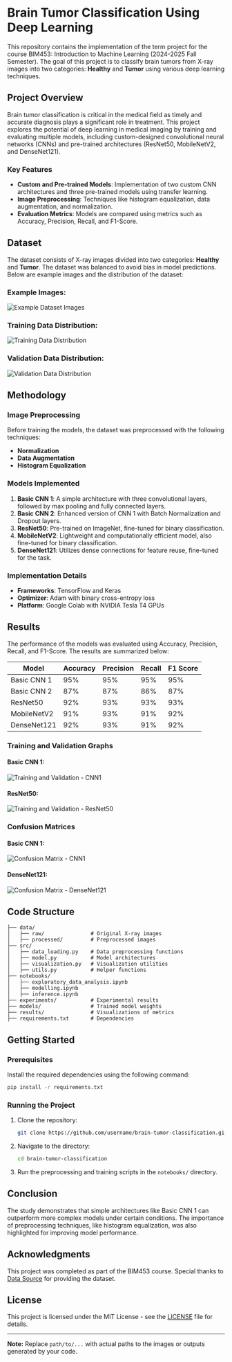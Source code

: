 # Brain Tumor Classification Using Deep Learning

This repository contains the implementation of the term project for the course BIM453: Introduction to Machine Learning (2024-2025 Fall Semester). The goal of this project is to classify brain tumors from X-ray images into two categories: **Healthy** and **Tumor** using various deep learning techniques.

## Project Overview

Brain tumor classification is critical in the medical field as timely and accurate diagnosis plays a significant role in treatment. This project explores the potential of deep learning in medical imaging by training and evaluating multiple models, including custom-designed convolutional neural networks (CNNs) and pre-trained architectures (ResNet50, MobileNetV2, and DenseNet121).

### Key Features
- **Custom and Pre-trained Models**: Implementation of two custom CNN architectures and three pre-trained models using transfer learning.
- **Image Preprocessing**: Techniques like histogram equalization, data augmentation, and normalization.
- **Evaluation Metrics**: Models are compared using metrics such as Accuracy, Precision, Recall, and F1-Score.

## Dataset

The dataset consists of X-ray images divided into two categories: **Healthy** and **Tumor**. The dataset was balanced to avoid bias in model predictions. Below are example images and the distribution of the dataset:

### Example Images:
![Example Dataset Images](results/ExampleImages.png)

### Training Data Distribution:
![Training Data Distribution](results/BalanceOfTrain.png)

### Validation Data Distribution:
![Validation Data Distribution](results/BalanceOfValidation.png)

## Methodology

### Image Preprocessing
Before training the models, the dataset was preprocessed with the following techniques:
- **Normalization**
- **Data Augmentation**
- **Histogram Equalization**

### Models Implemented
1. **Basic CNN 1**: A simple architecture with three convolutional layers, followed by max pooling and fully connected layers.
2. **Basic CNN 2**: Enhanced version of CNN 1 with Batch Normalization and Dropout layers.
3. **ResNet50**: Pre-trained on ImageNet, fine-tuned for binary classification.
4. **MobileNetV2**: Lightweight and computationally efficient model, also fine-tuned for binary classification.
5. **DenseNet121**: Utilizes dense connections for feature reuse, fine-tuned for the task.

### Implementation Details
- **Frameworks**: TensorFlow and Keras
- **Optimizer**: Adam with binary cross-entropy loss
- **Platform**: Google Colab with NVIDIA Tesla T4 GPUs

## Results
The performance of the models was evaluated using Accuracy, Precision, Recall, and F1-Score. The results are summarized below:

| Model          | Accuracy | Precision | Recall | F1 Score |
|----------------|----------|-----------|--------|----------|
| Basic CNN 1    | 95%      | 95%       | 95%    | 95%      |
| Basic CNN 2    | 87%      | 87%       | 86%    | 87%      |
| ResNet50       | 92%      | 93%       | 93%    | 93%      |
| MobileNetV2    | 91%      | 93%       | 91%    | 92%      |
| DenseNet121    | 92%      | 93%       | 91%    | 92%      |

### Training and Validation Graphs
#### Basic CNN 1:
![Training and Validation - CNN1](path/to/cnn1_graphs.png)

#### ResNet50:
![Training and Validation - ResNet50](path/to/resnet50_graphs.png)

### Confusion Matrices
#### Basic CNN 1:
![Confusion Matrix - CNN1](path/to/cnn1_confusion_matrix.png)

#### DenseNet121:
![Confusion Matrix - DenseNet121](path/to/densenet_confusion_matrix.png)

## Code Structure

```
├── data/
│   ├── raw/               # Original X-ray images
│   ├── processed/         # Preprocessed images
├── src/
│   ├── data_loading.py    # Data preprocessing functions
│   ├── model.py           # Model architectures
│   ├── visualization.py   # Visualization utilities
│   ├── utils.py           # Helper functions
├── notebooks/
│   ├── exploratory_data_analysis.ipynb
│   ├── modelling.ipynb
│   ├── inference.ipynb
├── experiments/           # Experimental results
├── models/                # Trained model weights
├── results/               # Visualizations of metrics
├── requirements.txt       # Dependencies
```

## Getting Started

### Prerequisites
Install the required dependencies using the following command:
```bash
pip install -r requirements.txt
```

### Running the Project
1. Clone the repository:
   ```bash
   git clone https://github.com/username/brain-tumor-classification.git
   ```
2. Navigate to the directory:
   ```bash
   cd brain-tumor-classification
   ```
3. Run the preprocessing and training scripts in the `notebooks/` directory.

## Conclusion
The study demonstrates that simple architectures like Basic CNN 1 can outperform more complex models under certain conditions. The importance of preprocessing techniques, like histogram equalization, was also highlighted for improving model performance.

## Acknowledgments
This project was completed as part of the BIM453 course. Special thanks to [Data Source](https://kaggle.com/datasets/preetviradiya/brian-tumor-dataset/data) for providing the dataset.

## License
This project is licensed under the MIT License - see the [LICENSE](LICENSE) file for details.

---
**Note:** Replace `path/to/...` with actual paths to the images or outputs generated by your code.
